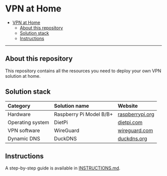 # VPN at Home

- [VPN at Home](#vpn-at-home)
  - [About this repository](#about-this-repository)
  - [Solution stack](#solution-stack)
  - [Instructions](#instructions)

---

## About this repository

This repository contains all the resources you need to deploy your own VPN solution at home.

## Solution stack

Category|Solution name|Website
:--|:--|:--
Hardware|Raspberry Pi Model B/B+|[raspberrypi.org](https://www.raspberrypi.org/)
Operating system|DietPi|[dietpi.com](https://dietpi.com/)
VPN software|WireGuard|[wireguard.com](https://www.wireguard.com/)
Dynamic DNS|DuckDNS|[duckdns.org](https://www.duckdns.org/)

## Instructions

A step-by-step guide is available in [INSTRUCTIONS.md](INSTRUCTIONS.md).
